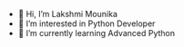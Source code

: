 - 👋 Hi, I’m Lakshmi Mounika
- 👀 I’m interested in Python Developer
- 🌱 I’m currently learning Advanced Python


<!---
mouni9314/mouni9314 is a ✨ special ✨ repository because its `README.md` (this file) appears on your GitHub profile.
You can click the Preview link to take a look at your changes.
--->
